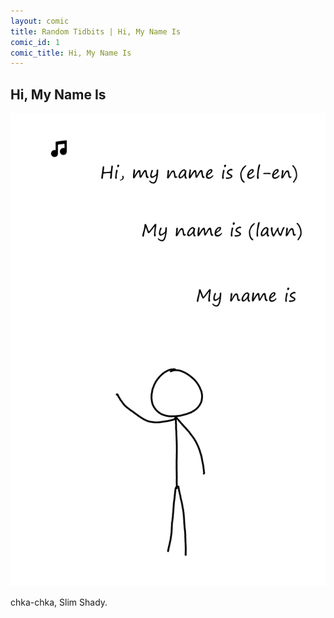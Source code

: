 ```yaml
---
layout: comic
title: Random Tidbits | Hi, My Name Is
comic_id: 1
comic_title: Hi, My Name Is
---
```


## Hi, My Name Is

<img id="img1" class="img-fluid" src="/assets/images/1.png">

chka-chka, Slim Shady.
